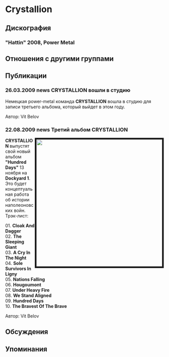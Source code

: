 # Crystallion



## Дискография

### "Hattin" 2008, Power Metal




## Отношения с другими группами


## Публикации

### 26.03.2009 news CRYSTALLION вошли в студию

<P>Немецкая power-metal команда <STRONG>CRYSTALLION</STRONG> вошла в студию для записи третьего альбома, который выйдет в этом году.</P>
Автор: Vit Belov

### 22.08.2009 news Третий альбом CRYSTALLION

<P><STRONG><IMG height=402 alt="" hspace=0 src="/images/news_rus/2009.08/14910.jpg" width=400 align=right border=5>CRYSTALLION </STRONG>выпустят свой новый альбом <STRONG>"Hundred Days" </STRONG>13 ноября на <STRONG>Dockyard 1</STRONG>. Это будет концептуальная работа об истории наполеоновских войн. Трэк-лист:</P>
<P>01. <B>Cloak And Dagger</B> <BR>02. <B>The Sleeping Giant</B><BR>03. <B>A Cry In The Night</B> <BR>04. <B>Sole Survivors In Ligny</B><BR>05. <B>Nations Falling</B> <BR>06. <B>Hougoumont</B> <BR>07. <B>Under Heavy Fire</B> <BR>08. <B>We Stand Aligned</B> <BR>09. <B>Hundred Days</B> <BR>10. <B>The Bravest Of The Brave</B> </P>
Автор: Vit Belov


## Обсуждения


## Упоминания

